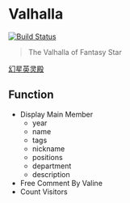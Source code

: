 # Valhalla

[![Build Status](https://www.travis-ci.org/Fantasy-Star/valhalla.svg?branch=master)](https://www.travis-ci.org/Fantasy-Star/valhalla)

> The Valhalla of Fantasy Star

[幻星英灵殿](https://fantasy-star.github.io/valhalla/)

## Function

- Display Main Member
  - year
  - name
  - tags
  - nickname
  - positions
  - department
  - description
- Free Comment By Valine
- Count Visitors